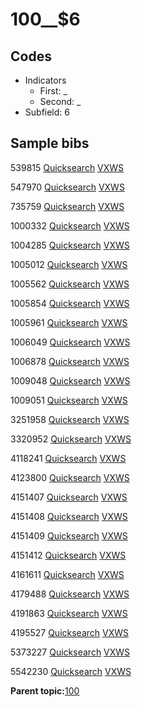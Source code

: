 # 100\_\_$6

## Codes

-   Indicators
    -   First: \_
    -   Second: \_
-   Subfield: 6

## Sample bibs

539815 [Quicksearch](https://search.library.yale.edu/catalog/539815) [VXWS](http://prodorbis.library.yale.edu:7014/vxws/GetHoldingsService?bibId=539815)

547970 [Quicksearch](https://search.library.yale.edu/catalog/547970) [VXWS](http://prodorbis.library.yale.edu:7014/vxws/GetHoldingsService?bibId=547970)

735759 [Quicksearch](https://search.library.yale.edu/catalog/735759) [VXWS](http://prodorbis.library.yale.edu:7014/vxws/GetHoldingsService?bibId=735759)

1000332 [Quicksearch](https://search.library.yale.edu/catalog/1000332) [VXWS](http://prodorbis.library.yale.edu:7014/vxws/GetHoldingsService?bibId=1000332)

1004285 [Quicksearch](https://search.library.yale.edu/catalog/1004285) [VXWS](http://prodorbis.library.yale.edu:7014/vxws/GetHoldingsService?bibId=1004285)

1005012 [Quicksearch](https://search.library.yale.edu/catalog/1005012) [VXWS](http://prodorbis.library.yale.edu:7014/vxws/GetHoldingsService?bibId=1005012)

1005562 [Quicksearch](https://search.library.yale.edu/catalog/1005562) [VXWS](http://prodorbis.library.yale.edu:7014/vxws/GetHoldingsService?bibId=1005562)

1005854 [Quicksearch](https://search.library.yale.edu/catalog/1005854) [VXWS](http://prodorbis.library.yale.edu:7014/vxws/GetHoldingsService?bibId=1005854)

1005961 [Quicksearch](https://search.library.yale.edu/catalog/1005961) [VXWS](http://prodorbis.library.yale.edu:7014/vxws/GetHoldingsService?bibId=1005961)

1006049 [Quicksearch](https://search.library.yale.edu/catalog/1006049) [VXWS](http://prodorbis.library.yale.edu:7014/vxws/GetHoldingsService?bibId=1006049)

1006878 [Quicksearch](https://search.library.yale.edu/catalog/1006878) [VXWS](http://prodorbis.library.yale.edu:7014/vxws/GetHoldingsService?bibId=1006878)

1009048 [Quicksearch](https://search.library.yale.edu/catalog/1009048) [VXWS](http://prodorbis.library.yale.edu:7014/vxws/GetHoldingsService?bibId=1009048)

1009051 [Quicksearch](https://search.library.yale.edu/catalog/1009051) [VXWS](http://prodorbis.library.yale.edu:7014/vxws/GetHoldingsService?bibId=1009051)

3251958 [Quicksearch](https://search.library.yale.edu/catalog/3251958) [VXWS](http://prodorbis.library.yale.edu:7014/vxws/GetHoldingsService?bibId=3251958)

3320952 [Quicksearch](https://search.library.yale.edu/catalog/3320952) [VXWS](http://prodorbis.library.yale.edu:7014/vxws/GetHoldingsService?bibId=3320952)

4118241 [Quicksearch](https://search.library.yale.edu/catalog/4118241) [VXWS](http://prodorbis.library.yale.edu:7014/vxws/GetHoldingsService?bibId=4118241)

4123800 [Quicksearch](https://search.library.yale.edu/catalog/4123800) [VXWS](http://prodorbis.library.yale.edu:7014/vxws/GetHoldingsService?bibId=4123800)

4151407 [Quicksearch](https://search.library.yale.edu/catalog/4151407) [VXWS](http://prodorbis.library.yale.edu:7014/vxws/GetHoldingsService?bibId=4151407)

4151408 [Quicksearch](https://search.library.yale.edu/catalog/4151408) [VXWS](http://prodorbis.library.yale.edu:7014/vxws/GetHoldingsService?bibId=4151408)

4151409 [Quicksearch](https://search.library.yale.edu/catalog/4151409) [VXWS](http://prodorbis.library.yale.edu:7014/vxws/GetHoldingsService?bibId=4151409)

4151412 [Quicksearch](https://search.library.yale.edu/catalog/4151412) [VXWS](http://prodorbis.library.yale.edu:7014/vxws/GetHoldingsService?bibId=4151412)

4161611 [Quicksearch](https://search.library.yale.edu/catalog/4161611) [VXWS](http://prodorbis.library.yale.edu:7014/vxws/GetHoldingsService?bibId=4161611)

4179488 [Quicksearch](https://search.library.yale.edu/catalog/4179488) [VXWS](http://prodorbis.library.yale.edu:7014/vxws/GetHoldingsService?bibId=4179488)

4191863 [Quicksearch](https://search.library.yale.edu/catalog/4191863) [VXWS](http://prodorbis.library.yale.edu:7014/vxws/GetHoldingsService?bibId=4191863)

4195527 [Quicksearch](https://search.library.yale.edu/catalog/4195527) [VXWS](http://prodorbis.library.yale.edu:7014/vxws/GetHoldingsService?bibId=4195527)

5373227 [Quicksearch](https://search.library.yale.edu/catalog/5373227) [VXWS](http://prodorbis.library.yale.edu:7014/vxws/GetHoldingsService?bibId=5373227)

5542230 [Quicksearch](https://search.library.yale.edu/catalog/5542230) [VXWS](http://prodorbis.library.yale.edu:7014/vxws/GetHoldingsService?bibId=5542230)

**Parent topic:**[100](../../tags/100/100.md)

